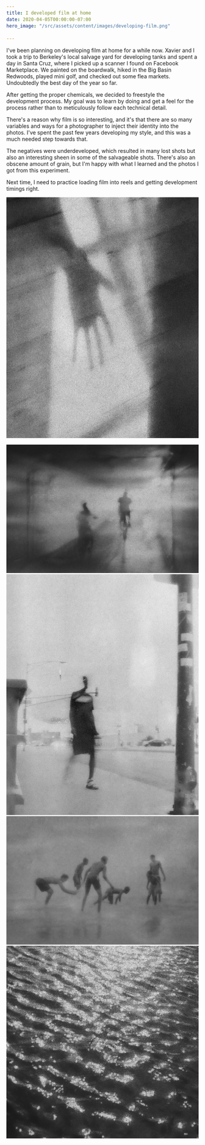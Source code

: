 ```yaml
---
title: I developed film at home
date: 2020-04-05T00:00:00-07:00
hero_image: "/src/assets/content/images/developing-film.png"

---
```

I've been planning on developing film at home for a while now. Xavier and I took a trip to Berkeley's local salvage yard for developing tanks and spent a day in Santa Cruz, where I picked up a scanner I found on Facebook Marketplace. We painted on the boardwalk, hiked in the Big Basin Redwoods, played mini golf, and checked out some flea markets. Undoubtedly the best day of the year so far.

After getting the proper chemicals, we decided to freestyle the development process. My goal was to learn by doing and get a feel for the process rather than to meticulously follow each technical detail.

There's a reason why film is so interesting, and it's that there are so many variables and ways for a photographer to inject their identity into the photos. I've spent the past few years developing my style, and this was a much needed step towards that.

The negatives were underdeveloped, which resulted in many lost shots but also an interesting sheen in some of the salvageable shots. There's also an obscene amount of grain, but I'm happy with what I learned and the photos I got from this experiment.

Next time, I need to practice loading film into reels and getting development timings right.

![](/src/assets/content/images/img20200405_20590151.jpg)

![](/src/assets/content/images/img20200405_21500718.jpg)![](/src/assets/content/images/img20200405_20593789.jpg)![](/src/assets/content/images/img20200405_22003916.jpg)![](/src/assets/content/images/img20200405_21185439.jpg)